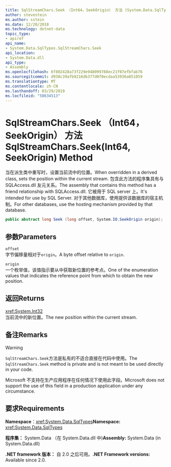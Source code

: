 ```yaml
---
title: SqlStreamChars.Seek （Int64，SeekOrigin） 方法 (System.Data.SqlTypes)
author: stevestein
ms.author: sstein
ms.date: 12/20/2018
ms.technology: dotnet-data
topic_type:
- apiref
api_name:
- System.Data.SqlTypes.SqlStreamChars.Seek
api_location:
- System.Data.dll
api_type:
- Assembly
ms.openlocfilehash: 6f802428a73f229e948099788ec21f07efbfab76
ms.sourcegitcommit: d938c39afb9216db377d0f0ecdaa53936a851059
ms.translationtype: MT
ms.contentlocale: zh-CN
ms.lasthandoff: 03/29/2019
ms.locfileid: "58634513"
---
```

# <a name="sqlstreamcharsseekint64-seekorigin-method"></a><span data-ttu-id="3e967-102">SqlStreamChars.Seek （Int64，SeekOrigin） 方法</span><span class="sxs-lookup"><span data-stu-id="3e967-102">SqlStreamChars.Seek(Int64, SeekOrigin) Method</span></span>

<span data-ttu-id="3e967-103">当在派生类中重写时，设置当前流中的位置。</span><span class="sxs-lookup"><span data-stu-id="3e967-103">When overridden in a derived class, sets the position within the current stream.</span></span> <span data-ttu-id="3e967-104">包含此方法的程序集具有与 SQLAccess.dll 友元关系。</span><span class="sxs-lookup"><span data-stu-id="3e967-104">The assembly that contains this method has a friend relationship with SQLAccess.dll.</span></span> <span data-ttu-id="3e967-105">它被用于 SQL server 上。</span><span class="sxs-lookup"><span data-stu-id="3e967-105">It's intended for use by SQL Server.</span></span> <span data-ttu-id="3e967-106">对于其他数据库，使用提供该数据库的宿主机制。</span><span class="sxs-lookup"><span data-stu-id="3e967-106">For other databases, use the hosting mechanism provided by that database.</span></span>

```csharp
public abstract long Seek (long offset, System.IO.SeekOrigin origin);
```

## <a name="parameters"></a><span data-ttu-id="3e967-107">参数</span><span class="sxs-lookup"><span data-stu-id="3e967-107">Parameters</span></span>

`offset`\
<span data-ttu-id="3e967-108">字节偏移量相对于`origin`。</span><span class="sxs-lookup"><span data-stu-id="3e967-108">A byte offset relative to `origin`.</span></span>

`origin`\
<span data-ttu-id="3e967-109">一个枚举值，该值指示要从中获取新位置的参考点。</span><span class="sxs-lookup"><span data-stu-id="3e967-109">One of the enumeration values that indicates the reference point from which to obtain the new position.</span></span>

## <a name="returns"></a><span data-ttu-id="3e967-110">返回</span><span class="sxs-lookup"><span data-stu-id="3e967-110">Returns</span></span>

<xref:System.Int32>\
<span data-ttu-id="3e967-111">当前流中的新位置。</span><span class="sxs-lookup"><span data-stu-id="3e967-111">The new position within the current stream.</span></span>

## <a name="remarks"></a><span data-ttu-id="3e967-112">备注</span><span class="sxs-lookup"><span data-stu-id="3e967-112">Remarks</span></span>

> [!WARNING]
> <span data-ttu-id="3e967-113">`SqlStreamChars.Seek`方法是私有的不适合直接在代码中使用。</span><span class="sxs-lookup"><span data-stu-id="3e967-113">The `SqlStreamChars.Seek` method is private and is not meant to be used directly in your code.</span></span>
>
> <span data-ttu-id="3e967-114">Microsoft 不支持在生产应用程序在任何情况下使用此字段。</span><span class="sxs-lookup"><span data-stu-id="3e967-114">Microsoft does not support the use of this field in a production application under any circumstance.</span></span>

## <a name="requirements"></a><span data-ttu-id="3e967-115">要求</span><span class="sxs-lookup"><span data-stu-id="3e967-115">Requirements</span></span>

<span data-ttu-id="3e967-116">**Namespace**：<xref:System.Data.SqlTypes></span><span class="sxs-lookup"><span data-stu-id="3e967-116">**Namespace:** <xref:System.Data.SqlTypes></span></span>

<span data-ttu-id="3e967-117">**程序集：** System.Data （在 System.Data.dll 中)</span><span class="sxs-lookup"><span data-stu-id="3e967-117">**Assembly:** System.Data (in System.Data.dll)</span></span>

<span data-ttu-id="3e967-118">**.NET framework 版本：** 自 2.0 之后可用。</span><span class="sxs-lookup"><span data-stu-id="3e967-118">**.NET Framework versions:** Available since 2.0.</span></span>